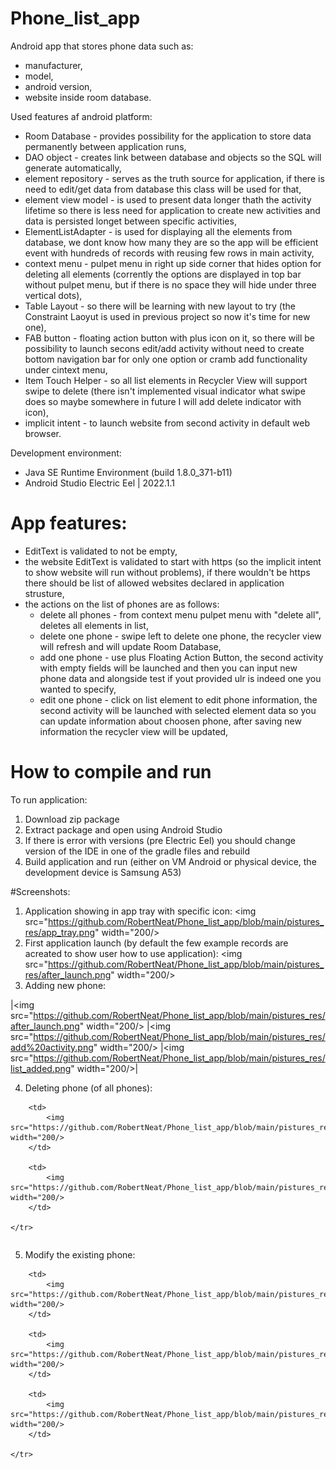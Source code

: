 # Phone_list_app
Android app that stores phone data such as:
- manufacturer,
- model,
- android version,
- website
inside room database.

Used features af android platform:
- Room Database - provides possibility for the application to store data permanently between application runs,
- DAO object - creates link between database and objects so the SQL will generate automatically,
- element repository - serves as the truth source for application, if there is need to edit/get data from database this class will be used for that,
- element view model - is used to present data longer thath the activity lifetime so there is less need for application to create new activities and data is persisted longet between specific activities,
- ElementListAdapter - is used for displaying all the elements from database, we dont know how many they are so the app will be efficient event with hundreds of records with reusing few rows in main activity,
- context menu - pulpet menu in right up side corner that hides option for deleting all elements (corrently the options are displayed in top bar without pulpet menu, but if there is no space they will hide under three vertical dots),
- Table Layout - so there will be learning with new layout to try (the Constraint Laoyut is used in previous project so now it's time for new one),
- FAB button - floating action button with plus icon on it, so there will be possibility to launch secons edit/add activity without need to create bottom navigation bar for only one option or cramb add functionality under cintext menu,
- Item Touch Helper - so all list elements in Recycler View will support swipe to delete (there isn't implemented visual indicator what swipe does so maybe somewhere in future I will add delete indicator with icon),
-  implicit intent - to launch website from second activity in default web browser.


Development environment:
- Java SE Runtime Environment (build 1.8.0_371-b11)
- Android Studio Electric Eel | 2022.1.1

# App features:
- EditText is validated to not be empty,
- the website EditText is validated to start with https (so the implicit intent to show website will run without problems), if there wouldn't be https there should be list of allowed websites declared in application strusture,
- the actions on the list of phones are as follows:
    - delete all phones - from context menu pulpet menu with "delete all", deletes all elements in list,
    - delete one phone - swipe left to delete one phone, the recycler view will refresh and will update Room Database,
    - add one phone - use plus Floating Action Button, the second activity with empty fields will be launched and then you can input new phone data and alongside test if yout provided ulr is indeed one you wanted to specify,
    - edit one phone - click on list element to edit phone information, the second activity will be launched with selected element data so you can update information about choosen phone, after saving new information the recycler view will be updated,


# How to compile and run
To run application:
1. Download zip package
2. Extract package and open using Android Studio
3. If there is error with versions (pre Electric Eel) you should change version of the IDE in one of the gradle files and rebuild
4. Build application and run (either on VM Android or physical device, the development device is Samsung A53)

#Screenshots:
1. Application showing in app tray with specific icon:
<img src="https://github.com/RobertNeat/Phone_list_app/blob/main/pistures_res/app_tray.png" width="200/>
2. First application launch (by default the few example records are acreated to show user how to use application):
<img src="https://github.com/RobertNeat/Phone_list_app/blob/main/pistures_res/after_launch.png" width="200/>
3. Adding new phone:


|<img src="https://github.com/RobertNeat/Phone_list_app/blob/main/pistures_res/after_launch.png" width="200/>
|<img src="https://github.com/RobertNeat/Phone_list_app/blob/main/pistures_res/add%20activity.png" width="200/>
|<img src="https://github.com/RobertNeat/Phone_list_app/blob/main/pistures_res/list_added.png" width="200/>|

        
4. Deleting phone (of all phones):
<table>
    <tr>
        
        <td>
            <img src="https://github.com/RobertNeat/Phone_list_app/blob/main/pistures_res/delete_on_swipe.png" width="200/>
        </td>
                
        <td>
            <img src="https://github.com/RobertNeat/Phone_list_app/blob/main/pistures_res/after_swipe.png" width="200/>
        </td> 
        
    </tr>
</table>


5. Modify the existing phone:
<table>
    <tr>
        
        <td>
            <img src="https://github.com/RobertNeat/Phone_list_app/blob/main/pistures_res/editadd%20activity.png" width="200/>
        </td>
        
        <td>
            <img src="https://github.com/RobertNeat/Phone_list_app/blob/main/pistures_res/implicit_intent_samsung.png" width="200/>
        </td>
        
        <td>
            <img src="https://github.com/RobertNeat/Phone_list_app/blob/main/pistures_res/list_edited.png" width="200/>
        </td>
        
    </tr>
</table>
